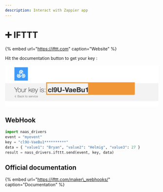 ```yaml
---
description: Interact with Zappier app
---
```


# ➕ IFTTT

{% embed url="https://ifttt.com" caption="Website" %}

Hit the documentation button to get your key :

![](../.gitbook/assets/screenshot-2020-10-19-at-15.17.36.png)

## WebHook

```python
import naas_drivers
event = "myevent"
key = "cl9U-VaeBu1**********"
data = { "value1": "Bryan", "value2": "Helmig", "value3": 27 }
result = nass_drivers.ifttt.send(event, key, data)
```

## Official documentation

{% embed url="https://ifttt.com/maker\_webhooks/" caption="Documentation" %}

